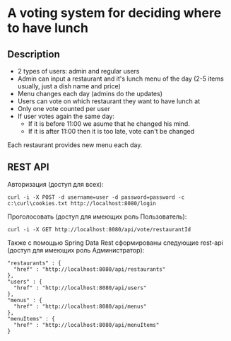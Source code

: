 # A voting system for deciding where to have lunch

## Description 
* 2 types of users: admin and regular users
 * Admin can input a restaurant and it's lunch menu of the day (2-5 items usually, just a dish name and price)
 * Menu changes each day (admins do the updates)
 * Users can vote on which restaurant they want to have lunch at
 * Only one vote counted per user
 * If user votes again the same day:
    - If it is before 11:00 we asume that he changed his mind.
    - If it is after 11:00 then it is too late, vote can't be changed

Each restaurant provides new menu each day.

## REST API

Авторизация (доступ для всех):

`curl -i -X POST -d username=user -d password=password -c c:\curl\cookies.txt http://localhost:8080/login
`

Проголосовать (доступ для имеющих роль Пользователь):

`curl -i -X GET http://localhost:8080/api/vote/restaurantId
`

Также с помощью Spring Data Rest сформированы следующие rest-api (доступ для имеющих роль Администратор):


    "restaurants" : {
      "href" : "http://localhost:8080/api/restaurants"
    },
    "users" : {
      "href" : "http://localhost:8080/api/users"
    },
    "menus" : {
      "href" : "http://localhost:8080/api/menus"
    },
    "menuItems" : {
      "href" : "http://localhost:8080/api/menuItems"
    }